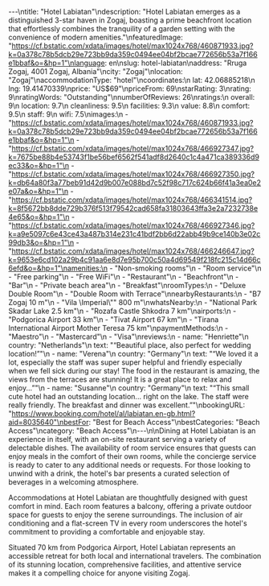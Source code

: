 ---\ntitle: "Hotel Labiatan"\ndescription: "Hotel Labiatan emerges as a distinguished 3-star haven in Zogaj, boasting a prime beachfront location that effortlessly combines the tranquility of a garden setting with the convenience of modern amenities."\nfeaturedImage: "https://cf.bstatic.com/xdata/images/hotel/max1024x768/460871933.jpg?k=0a378c78b5dcb29e723bb9da359c0494ee04bf2bcae772656b53a7f166e1bbaf&o=&hp=1"\nlanguage: en\nslug: hotel-labiatan\naddress: "Rruga Zogaj, 4001 Zogaj, Albania"\ncity: "Zogaj"\nlocation: "Zogaj"\naccommodationType: "hotel"\ncoordinates:\n  lat: 42.06885218\n  lng: 19.41470339\nprice: "US$69"\npriceFrom: 69\nstarRating: 3\nrating: 9\nratingWords: "Outstanding"\nnumberOfReviews: 26\nratings:\n  overall: 9\n  location: 9.7\n  cleanliness: 9.5\n  facilities: 9.3\n  value: 8.8\n  comfort: 9.5\n  staff: 9\n  wifi: 7.5\nimages:\n  - "https://cf.bstatic.com/xdata/images/hotel/max1024x768/460871933.jpg?k=0a378c78b5dcb29e723bb9da359c0494ee04bf2bcae772656b53a7f166e1bbaf&o=&hp=1"\n  - "https://cf.bstatic.com/xdata/images/hotel/max1024x768/466927347.jpg?k=7675be88b4e53743f1be56bef6562f541adf8d2640c1c4a471ca389336d9ec33&o=&hp=1"\n  - "https://cf.bstatic.com/xdata/images/hotel/max1024x768/466927350.jpg?k=db64a80f3a77beb91d42d9b007e088bd7c52f98c717c624b66f41a3ea0e2e07a&o=&hp=1"\n  - "https://cf.bstatic.com/xdata/images/hotel/max1024x768/466341514.jpg?k=8f5672bb8dde729b376f513f79542cad658fa31803643ffa3e2a7232738e4e65&o=&hp=1"\n  - "https://cf.bstatic.com/xdata/images/hotel/max1024x768/466927346.jpg?k=a9e5097c6e43ce43a487b314e231c41bdf2bb6d22abb49b9ce140b3e02c99db3&o=&hp=1"\n  - "https://cf.bstatic.com/xdata/images/hotel/max1024x768/466246647.jpg?k=9653e6cd102a29b4c91aa6e8d7e95b700c50a4d69549f218fc215c14d66c6efd&o=&hp=1"\namenities:\n  - "Non-smoking rooms"\n  - "Room service"\n  - "Free parking"\n  - "Free WiFi"\n  - "Restaurant"\n  - "Beachfront"\n  - "Bar"\n  - "Private beach area"\n  - "Breakfast"\nroomTypes:\n  - "Deluxe Double Room"\n  - "Double Room with Terrace"\nnearbyRestaurants:\n  - "B7 Zogaj 10 m"\n  - "Vila \Imperial\\"\" 800 m"\nwhatsNearby:\n  - "National Park Skadar Lake 2.5 km"\n  - "Rozafa Castle Shkodra 7 km"\nairports:\n  - "Podgorica Airport 33 km"\n  - "Tivat Airport 67 km"\n  - "Tirana International Airport Mother Teresa 75 km"\npaymentMethods:\n  - "Maestro"\n  - "Mastercard"\n  - "Visa"\nreviews:\n  - name: "Henriette"\n    country: "Netherlands"\n    text: "“Beautiful place, also perfect for wedding location!”"\n  - name: "Verena"\n    country: "Germany"\n    text: "“We loved it a lot, especially the staff was super super helpful and friendly especially when we fell sick during our stay! The food in the restaurant is amazing, the views from the terraces are stunning! It is a great place to relax and enjoy...”"\n  - name: "Susanne"\n    country: "Germany"\n    text: "“This small cute hotel had an outstanding location... right on the lake. The staff were really friendly. The breakfast and dinner was excellent.”"\nbookingURL: "https://www.booking.com/hotel/al/labiatan.en-gb.html?aid=8035640"\nbestFor: "Best for Beach Access"\nbestCategories: "Beach Access"\ncategory: "Beach Access"\n---\n\nDining at Hotel Labiatan is an experience in itself, with an on-site restaurant serving a variety of delectable dishes. The availability of room service ensures that guests can enjoy meals in the comfort of their own rooms, while the concierge service is ready to cater to any additional needs or requests. For those looking to unwind with a drink, the hotel's bar presents a curated selection of beverages in a welcoming atmosphere.

Accommodations at Hotel Labiatan are thoughtfully designed with guest comfort in mind. Each room features a balcony, offering a private outdoor space for guests to enjoy the serene surroundings. The inclusion of air conditioning and a flat-screen TV in every room underscores the hotel's commitment to providing a comfortable and enjoyable stay.

Situated 70 km from Podgorica Airport, Hotel Labiatan represents an accessible retreat for both local and international travelers. The combination of its stunning location, comprehensive facilities, and attentive service makes it a compelling choice for anyone visiting Zogaj.